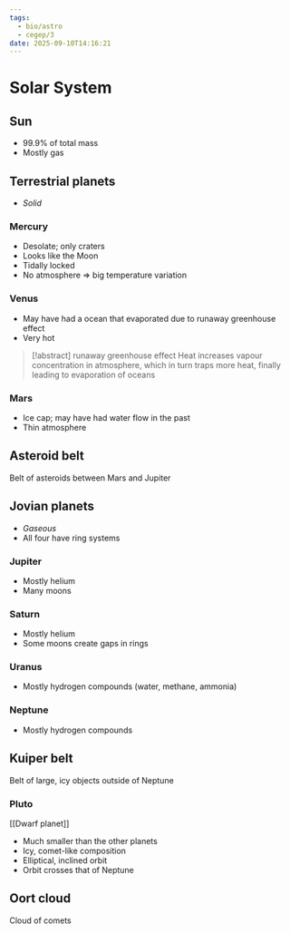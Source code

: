 ```yaml
---
tags:
  - bio/astro
  - cegep/3
date: 2025-09-10T14:16:21
---
```


# Solar System

## Sun

- 99.9% of total mass
- Mostly gas

## Terrestrial planets

- *Solid*

### Mercury

- Desolate; only craters
- Looks like the Moon
- Tidally locked
- No atmosphere => big temperature variation

### Venus

- May have had a ocean that evaporated due to runaway greenhouse effect
- Very hot

> [!abstract] runaway greenhouse effect
> Heat increases vapour concentration in atmosphere, which in turn traps more heat, finally leading to evaporation of oceans

### Mars

- Ice cap; may have had water flow in the past
- Thin atmosphere

## Asteroid belt

Belt of asteroids between Mars and Jupiter

## Jovian planets

- *Gaseous*
- All four have ring systems

### Jupiter

- Mostly helium
- Many moons

### Saturn

- Mostly helium
- Some moons create gaps in rings

### Uranus

- Mostly hydrogen compounds (water, methane, ammonia)

### Neptune

- Mostly hydrogen compounds

## Kuiper belt

Belt of large, icy objects outside of Neptune

### Pluto

[[Dwarf planet]]

- Much smaller than the other planets
- Icy, comet-like composition
- Elliptical, inclined orbit
- Orbit crosses that of Neptune

## Oort cloud

Cloud of comets